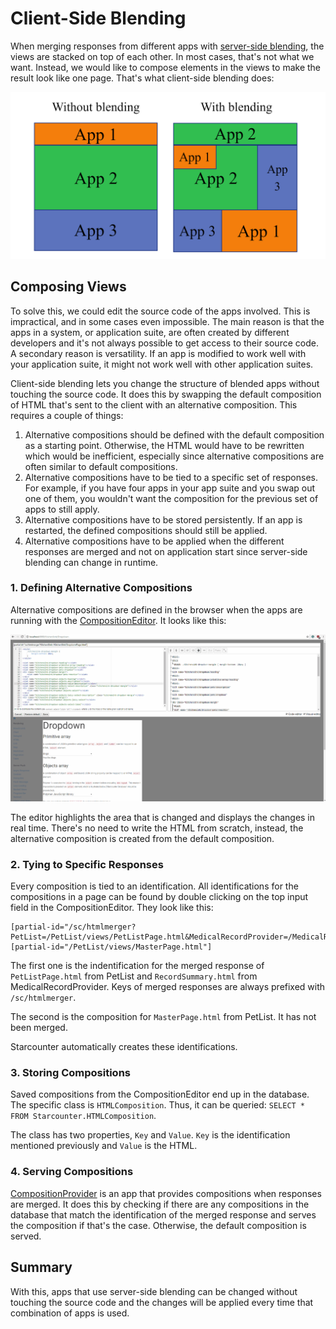 # Client-Side Blending

When merging responses from different apps with [server-side blending](server-side-blending), the views are stacked on top of each other. In most cases, that's not what we want. Instead, we would like to compose elements in the views to make the result look like one page. That's what client-side blending does:

![Blending comparison](/assets/BlendingComparison2.png)

## Composing Views
 
To solve this, we could edit the source code of the apps involved. This is impractical, and in some cases even impossible. The main reason is that the apps in a system, or application suite, are often created by different developers and it's not always possible to get access to their source code. A secondary reason is versatility. If an app is modified to work well with your application suite, it might not work well with other application suites.

Client-side blending lets you change the structure of blended apps without touching the source code. It does this by swapping the default composition of HTML that's sent to the client with an alternative composition. This requires a couple of things:
1. Alternative compositions should be defined with the default composition as a starting point. Otherwise, the HTML would have to be rewritten which would be inefficient, especially since alternative compositions are often similar to default compositions.
2. Alternative compositions have to be tied to a specific set of responses. For example, if you have four apps in your app suite and you swap out one of them, you wouldn't want the composition for the previous set of apps to still apply.
3. Alternative compositions have to be stored persistently. If an app is restarted, the defined compositions should still be applied.
4. Alternative compositions have to be applied when the different responses are merged and not on application start since server-side blending can change in runtime.

### 1. Defining Alternative Compositions

Alternative compositions are defined in the browser when the apps are running with the [CompositionEditor](https://github.com/StarcounterApps/CompositionProvider). It looks like this:

![Composition editor](/assets/CompositionEditor.gif)

The editor highlights the area that is changed and displays the changes in real time. There's no need to write the HTML from scratch, instead, the alternative composition is created from the default composition. 

### 2. Tying to Specific Responses

Every composition is tied to an identification. All identifications for the compositions in a page can be found by double clicking on the top input field in the CompositionEditor. They look like this:

```
[partial-id="/sc/htmlmerger?PetList=/PetList/views/PetListPage.html&MedicalRecordProvider=/MedicalRecordProvider/views/RecordSummary.html"]
[partial-id="/PetList/views/MasterPage.html"]
```

The first one is the indentification for the merged response of `PetListPage.html` from PetList and `RecordSummary.html` from MedicalRecordProvider. Keys of merged responses are always prefixed with `/sc/htmlmerger`.

The second is the composition for `MasterPage.html` from PetList. It has not been merged.

Starcounter automatically creates these identifications.    

### 3. Storing Compositions

Saved compositions from the CompositionEditor end up in the database. The specific class is `HTMLComposition`. Thus, it can be queried: `SELECT * FROM Starcounter.HTMLComposition`. 

The class has two properties, `Key` and `Value`. `Key` is the identification mentioned previously and `Value` is the HTML. 

### 4. Serving Compositions

[CompositionProvider](https://github.com/starcounterapps/compositionprovider) is an app that provides compositions when responses are merged. It does this by checking if there are any compositions in the database that match the identification of the merged response and serves the composition if that's the case. Otherwise, the default composition is served.

## Summary

With this, apps that use server-side blending can be changed without touching the source code and the changes will be applied every time that combination of apps is used.